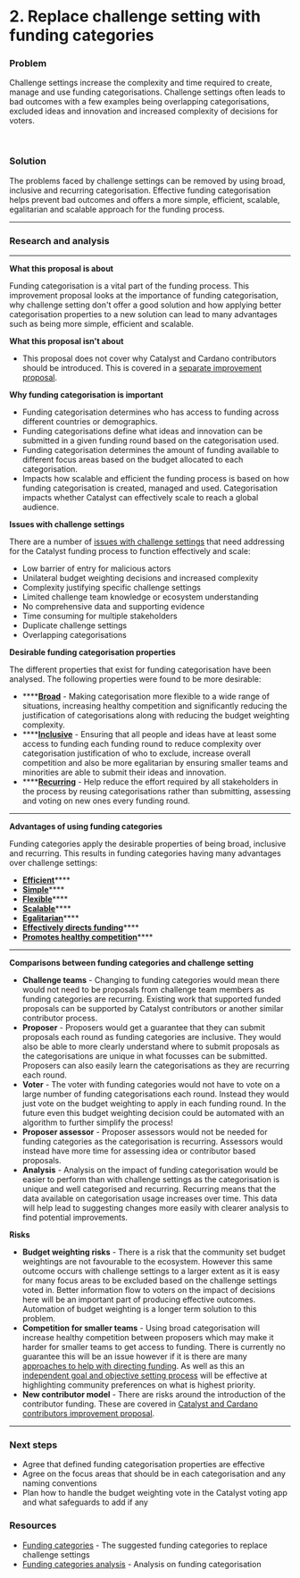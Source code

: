 # 2. Replace challenge setting with funding categories

### **Problem‌**

Challenge settings increase the complexity and time required to create, manage and use funding categorisations. Challenge settings often leads to bad outcomes with a few examples being overlapping categorisations, excluded ideas and innovation and increased complexity of decisions for voters.

**‌**

### **Solution‌**

The problems faced by challenge settings can be removed by using broad, inclusive and recurring categorisation.  Effective funding categorisation helps prevent bad outcomes and offers a more simple, efficient, scalable, egalitarian and scalable approach for the funding process.

****

### **Research and analysis**

****

**What this proposal is about**

Funding categorisation is a vital part of the funding process. This improvement proposal looks at the importance of funding categorisation, why challenge setting don't offer a good solution and how applying better categorisation properties to a new solution can lead to many advantages such as being more simple, efficient and scalable.



**What this proposal isn't about**

* This proposal does not cover why Catalyst and Cardano contributors should be introduced. This is covered in a [separate improvement proposal](3.-use-a-contributor-model-for-community-ownership-and-authority.md).



**Why funding categorisation is important**

* Funding categorisation determines who has access to funding across different countries or demographics.
* Funding categorisations define what ideas and innovation can be submitted in a given funding round based on the categorisation used.
* Funding categorisation determines the amount of funding available to different focus areas based on the budget allocated to each categorisation.
* Impacts how scalable and efficient the funding process is based on how funding categorisation is created, managed and used. Categorisation impacts whether Catalyst can effectively scale to reach a global audience.



**Issues with challenge settings**

There are a number of [issues with challenge settings](https://docs.catalystcontributors.org/funding-categorisation-analysis/challenge-settings/challenge-setting-issues) that need addressing for the Catalyst funding process to function effectively and scale:

* Low barrier of entry for malicious actors
* Unilateral budget weighting decisions and increased complexity
* Complexity justifying specific challenge settings
* Limited challenge team knowledge or ecosystem understanding
* No comprehensive data and supporting evidence
* Time consuming for multiple stakeholders
* Duplicate challenge settings
* Overlapping categorisations



**Desirable funding categorisation properties**

The different properties that exist for funding categorisation have been analysed. The following properties were found to be more desirable:

* ****[**Broad**](https://docs.catalystcontributors.org/funding-categorisation-analysis/categorisation-properties/broad-vs-specific-categorisation) - Making categorisation more flexible to a wide range of situations, increasing healthy competition and significantly reducing the justification of categorisations along with reducing the budget weighting complexity.
* ****[**Inclusive**](https://docs.catalystcontributors.org/funding-categorisation-analysis/categorisation-properties/inclusive-vs-exclusive-categorisation) - Ensuring that all people and ideas have at least some access to funding each funding round to reduce complexity over categorisation justification of who to exclude, increase overall competition and also be more egalitarian by ensuring smaller teams and minorities are able to submit their ideas and innovation.
* ****[**Recurring**](https://docs.catalystcontributors.org/funding-categorisation-analysis/categorisation-properties/recurring-vs-changing-categorisation) - Help reduce the effort required by all stakeholders in the process by reusing categorisations rather than submitting, assessing and voting on new ones every funding round.&#x20;

****

**Advantages of using funding categories**&#x20;

Funding categories apply the desirable properties of being broad, inclusive and recurring. This results in funding categories having many advantages over challenge settings:

* [**Efficient**](https://docs.catalystcontributors.org/funding-categorisation-analysis/funding-categories-advantages/efficient)****
* [**Simple**](https://docs.catalystcontributors.org/funding-categorisation-analysis/funding-categories-advantages/simple)****
* [**Flexible**](https://docs.catalystcontributors.org/funding-categorisation-analysis/funding-categories-advantages/flexible)****
* [**Scalable**](https://docs.catalystcontributors.org/funding-categorisation-analysis/funding-categories-advantages/scalable)****
* [**Egalitarian**](https://docs.catalystcontributors.org/funding-categorisation-analysis/funding-categories-advantages/egalitarian)****
* [**Effectively directs funding**](https://docs.catalystcontributors.org/funding-categorisation-analysis/funding-categories-advantages/effectively-directs-funding)****
* [**Promotes healthy competition**](https://docs.catalystcontributors.org/funding-categorisation-analysis/funding-categories-advantages/promotes-healthy-competition)****

****

**Comparisons between funding categories and challenge setting**

* **Challenge teams** - Changing to funding categories would mean there would not need to be proposals from challenge team members as funding categories are recurring. Existing work that supported funded proposals can be supported by Catalyst contributors or another similar contributor process.
* **Proposer** - Proposers would get a guarantee that they can submit proposals each round as funding categories are inclusive. They would also be able to more clearly understand where to submit proposals as the categorisations are unique in what focusses can be submitted. Proposers can also easily learn the categorisations as they are recurring each round.
* **Voter** - The voter with funding categories would not have to vote on a large number of funding categorisations each round. Instead they would just vote on the budget weighting to apply in each funding round. In the future even this budget weighting decision could be automated with an algorithm to further simplify the process!
* **Proposer assessor** - Proposer assessors would not be needed for funding categories as the categorisation is recurring. Assessors would instead have more time for assessing idea or contributor based proposals.
* **Analysis** - Analysis on the impact of funding categorisation would be easier to perform than with challenge settings as the categorisation is unique and well categorised and recurring. Recurring means that the data available on categorisation usage increases over time. This data will help lead to suggesting changes more easily with clearer analysis to find potential improvements.



**Risks**&#x20;

* **Budget weighting risks** - There is a risk that the community set budget weightings are not favourable to the ecosystem. However this same outcome occurs with challenge settings to a larger extent as it is easy for many focus areas to be excluded based on the challenge settings voted in. Better information flow to voters on the impact of decisions here will be an important part of producing effective outcomes. Automation of budget weighting is a longer term solution to this problem.
* **Competition for smaller teams** - Using broad categorisation will increase healthy competition between proposers which may make it harder for smaller teams to get access to funding. There is currently no guarantee this will be an issue however if it is there are many [approaches to help with directing funding](https://docs.catalystcontributors.org/funding-categorisation-analysis/categorisation-analysis/approaches-for-directing-funding). As well as this an [independent goal and objective setting process](https://docs.catalystcontributors.org/funding-categorisation-analysis/community-goals-and-objectives/goals-and-objectives-with-funding-categories) will be effective at highlighting community preferences on what is highest priority.
* **New contributor model** - There are risks around the introduction of the contributor funding. These are covered in [Catalyst and Cardano contributors improvement proposal](3.-use-a-contributor-model-for-community-ownership-and-authority.md).

****

### **Next steps**

* Agree that defined funding categorisation properties are effective
* Agree on the focus areas that should be in each categorisation and any naming conventions
* Plan how to handle the budget weighting vote in the Catalyst voting app and what safeguards to add if any



### **Resources**

* [Funding categories](https://docs.catalystcontributors.org/catalyst-funding-categories/) - The suggested funding categories to replace challenge settings
* [Funding categories analysis](https://docs.catalystcontributors.org/funding-categorisation-analysis) - Analysis on funding categorisation
